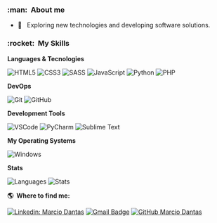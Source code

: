<h3> :man: &nbsp;About me </h3>

- 🤔 &nbsp; Exploring new technologies and developing software solutions.

<h3> :rocket: &nbsp;My Skills </h3>

**Languages & Tecnologies**

  ![HTML5](https://img.shields.io/badge/HTML-239120?style=normal&logo=html5&logoColor=white)
  ![CSS3](https://img.shields.io/badge/CSS-239120?&style=normal&logo=css3&logoColor=white)
  ![SASS](https://img.shields.io/badge/Sass-CC6699?style=normal&logo=sass&logoColor=white)
  ![JavaScript](https://img.shields.io/badge/JavaScript-F7DF1E?style=normal&logo=javascript&logoColor=000)
  ![Python](https://img.shields.io/badge/Python-14354C?style=normal&logo=python&logoColor=white)
  ![PHP](https://img.shields.io/badge/PHP-777BB4?style=normal&logo=php&logoColor=white)

**DevOps**

  ![Git](https://img.shields.io/badge/-Git-F84E28?style=flat&logo=git&logoColor=fff)
  ![GitHub](https://img.shields.io/badge/-GitHub-000?style=flat&logo=github&logoColor=fff)

**Development Tools**

  ![VSCode](https://img.shields.io/badge/-Visual%20Studio%20Code-333333?style=normal&logo=visualstudiocode&logoColor=3BA4EA)
  ![PyCharm](https://img.shields.io/badge/PyCharm-333333?style=normal&logo=pycharm&logoColor=white)
  ![Sublime Text](https://img.shields.io/badge/-Sublime%20Text-333333?style=normal&logo=sublimetext&logoColor=EE9702)

**My Operating Systems**

  ![Windows](https://img.shields.io/badge/Windows-10-026FC3?style=flat&logo=windows&logoColor=fff)
  
**Stats**

![Languages](https://github-readme-stats.vercel.app/api/top-langs/?username=marc-dantas&show_icons=true&theme=dark)
![Stats](https://github-readme-stats.vercel.app/api/?username=marc-dantas&count_private=false&theme=dark&showicons=true)

**:earth_americas: &nbsp;Where to find me:** 

[![Linkedin: Marcio Dantas](https://img.shields.io/badge/-Marcio%20Dantas-blue?style=flat&logo=Linkedin&logoColor=white&link=https://www.linkedin.com/in/marcio-dantas-7bba34223/)](https://www.linkedin.com/in/marcio-dantas-7bba34223/)
[![Gmail Badge](https://img.shields.io/badge/-marcio.dantas.pro@outlook.com-006bed?style=flat&logo=Gmail&logoColor=white&link=mailto:marcio.dantas.pro@outlook.com)](mailto:marcio.dantas.pro@outlook.com)
[![GitHub Marcio Dantas]( https://img.shields.io/github/followers/marc-dantas?label=follow&style=social)](https://github.com/marc-dantas)
